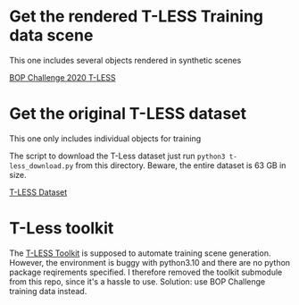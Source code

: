 # Get the rendered T-LESS Training data scene 
This one includes several objects rendered in synthetic scenes

[BOP Challenge 2020 T-LESS](https://bop.felk.cvut.cz/datasets/#T-LESS)

# Get the original T-LESS dataset 
This one only includes individual objects for training

The script to download the T-Less dataset just run `python3 t-less_download.py` from this directory.
Beware, the entire dataset is 63 GB in size.

[T-LESS Dataset](https://cmp.felk.cvut.cz/t-less/)

# T-Less toolkit

The [T-LESS Toolkit](https://github.com/thodan/t-less_toolkit/tree/master) is supposed to automate training scene generation.
However, the environment is buggy with python3.10 and there are no python package reqirements specified.
I therefore removed the toolkit submodule from this repo, since it's a hassle to use.
Solution: use BOP Challenge training data instead.